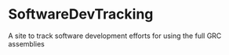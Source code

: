 SoftwareDevTracking
===================

A site to track software development efforts for using the full GRC assemblies
